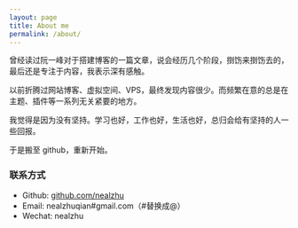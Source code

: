 ```yaml
---
layout: page
title: About me
permalink: /about/
---
```


曾经读过阮一峰对于搭建博客的一篇文章，说会经历几个阶段，捯饬来捯饬去的，最后还是专注于内容，我表示深有感触。

以前折腾过网站博客、虚拟空间、VPS，最终发现内容很少。而频繁在意的总是在主题、插件等一系列无关紧要的地方。

我觉得是因为没有坚持。学习也好，工作也好，生活也好，总归会给有坚持的人一些回报。

于是搬至 github，重新开始。

### 联系方式

- Github: [github.com/nealzhu][0]
- Email: nealzhuqian#gmail.com（#替换成@）
- Wechat: nealzhu

[0]: https://github.com/nealzhu "111"